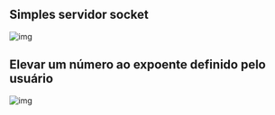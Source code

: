 ## Simples servidor socket

![img](https://raw.githubusercontent.com/v3r/coding/master/img/s_socket.png)

## Elevar um número ao expoente definido pelo usuário

![img](https://raw.githubusercontent.com/v3r/coding/master/img/calc.png)
